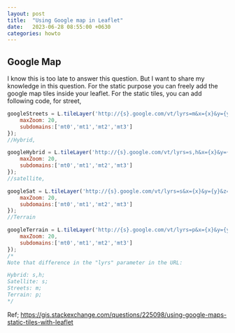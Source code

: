 ```yaml
---
layout: post
title:  "Using Google map in Leaflet"
date:   2023-06-28 08:55:00 +0630
categories: howto
---
```


## Google Map

I know this is too late to answer this question. But I want to share my knowledge in this question. For the static purpose you can freely add the google map tiles inside your leaflet. For the static tiles, you can add following code, for street,

```js
googleStreets = L.tileLayer('http://{s}.google.com/vt/lyrs=m&x={x}&y={y}&z={z}',{
    maxZoom: 20,
    subdomains:['mt0','mt1','mt2','mt3']
});
//Hybrid,

googleHybrid = L.tileLayer('http://{s}.google.com/vt/lyrs=s,h&x={x}&y={y}&z={z}',{
    maxZoom: 20,
    subdomains:['mt0','mt1','mt2','mt3']
});
//satellite,

googleSat = L.tileLayer('http://{s}.google.com/vt/lyrs=s&x={x}&y={y}&z={z}',{
    maxZoom: 20,
    subdomains:['mt0','mt1','mt2','mt3']
});
//Terrain

googleTerrain = L.tileLayer('http://{s}.google.com/vt/lyrs=p&x={x}&y={y}&z={z}',{
    maxZoom: 20,
    subdomains:['mt0','mt1','mt2','mt3']
});
/*
Note that difference in the "lyrs" parameter in the URL:

Hybrid: s,h;
Satellite: s;
Streets: m;
Terrain: p;
*/
```

Ref;
https://gis.stackexchange.com/questions/225098/using-google-maps-static-tiles-with-leaflet